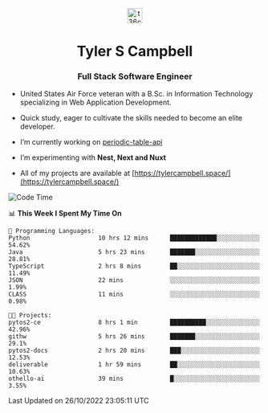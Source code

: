 <p align="center">
<a href="https://www.linkedin.com/in/t36campbell" target="blank"><img align="center" src="https://ik.imagekit.io/t36campbell/Portfolio/linkedin.png.original_m8bbGgPh6.png" alt="t36campbell" height="30" width="30" /></a>
</p>
<h1 align="center">Tyler S Campbell</h1>
<h3 align="center">Full Stack Software Engineer</h3>

* United States Air Force veteran with a B.Sc. in Information Technology specializing in Web Application Development. 

* Quick study, eager to cultivate the skills needed to become an elite developer.

* I’m currently working on [periodic-table-api](https://github.com/t36campbell/periodic-table-api)

* I’m experimenting with **Nest, Next and Nuxt**

* All of my projects are available at [https://tylercampbell.space/](https://tylercampbell.space/)

<!--START_SECTION:waka-->
![Code Time](http://img.shields.io/badge/Code%20Time-1%2C945%20hrs%2039%20mins-blue)

📊 **This Week I Spent My Time On** 

```text
💬 Programming Languages: 
Python                   10 hrs 12 mins      █████████████░░░░░░░░░░░░   54.62% 
Java                     5 hrs 23 mins       ███████░░░░░░░░░░░░░░░░░░   28.81% 
TypeScript               2 hrs 8 mins        ██░░░░░░░░░░░░░░░░░░░░░░░   11.49% 
JSON                     22 mins             ░░░░░░░░░░░░░░░░░░░░░░░░░   1.99% 
CLASS                    11 mins             ░░░░░░░░░░░░░░░░░░░░░░░░░   0.98%

🐱‍💻 Projects: 
pytos2-ce                8 hrs 1 min         ██████████░░░░░░░░░░░░░░░   42.96% 
githw                    5 hrs 26 mins       ███████░░░░░░░░░░░░░░░░░░   29.1% 
pytos2-docs              2 hrs 20 mins       ███░░░░░░░░░░░░░░░░░░░░░░   12.53% 
deliverable              1 hr 59 mins        ██░░░░░░░░░░░░░░░░░░░░░░░   10.63% 
othello-ai               39 mins             █░░░░░░░░░░░░░░░░░░░░░░░░   3.55%

```


 Last Updated on 26/10/2022 23:05:11 UTC
<!--END_SECTION:waka-->
